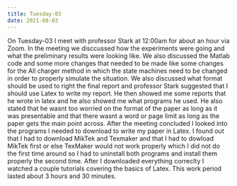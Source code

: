 ```yaml
---
title: Tuesday-03
date: 2021-08-03
---
```


On Tuesday-03 I meet with professor Stark at 12:00am for about an hour via Zoom. In the meeting we disccussed how the experiments were going and what the preliminary results were looking like.
We also discussed the Matlab code and some more changes that needed to be made like some changes for the All charger method in which the state machines need to be changed in order to 
properly simulate the situation. We also discussed what format should be used to right the final report and professor Stark suggested that I should use Latex to write my report.
He then showed me some reports that he wrote in latex and he also showed me what programs he used. He also stated that he wasnt too worried on the format of the paper as long as it
was presentable and that there wasnt a word or page limit as long as the paper gets the main point across. After the meeting concluded I looked into the programs I needed to download
to write my paper in Latex. I found out that I had to download MikTek and Texmaker and that I had to dowload MikTek first or else TexMaker would not work properly which I did not
do the first time around so I had to uninstall both programs and install them properly the second time. After I downloaded everything correclty I watched a couple tutorials covering
the basics of Latex. This work period lasted about 3 hours and 30 minutes.
